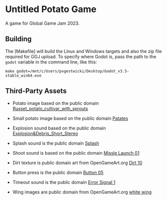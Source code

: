 # Untitled Potato Game

A game for Global Game Jam 2023.

## Building

The [Makefile] will build the Linux and Windows targets and also the zip file required for GGJ upload.
To specify where Godot is, pass the path to the `godot` variable in the command line,
like this:
```
make godot=/mnt/c/Users/pvgestwicki/Desktop/Godot_v3.5-stable_win64.exe
```

## Third-Party Assets
- Potato image based on the public domain [Russet_potato_cultivar_with_sprouts](https://en.wikipedia.org/wiki/File:Russet_potato_cultivar_with_sprouts.jpg)

- Small potato image based on the public domain [Patates](https://en.wikipedia.org/wiki/Potato#/media/File:Patates.jpg)

- Explosion sound based on the public domain [Explosion&Debris_Short_Stereo](https://freesound.org/people/Nox_Sound/sounds/560510/)

- Splash sound is the public domain [Splash](https://freesound.org/people/swordofkings128/sounds/398032/)

- Shoot sound is based on the public domain [Missle Launch 01](https://freesound.org/people/unfa/sounds/232184/)

- Dirt texture is public domain art from OpenGameArt.org [Dirt 10](https://opengameart.org/content/simple-seamless-tiles-of-dirt-and-sand-dirt-10-png)

- Button press is the public domain [Button 05](https://freesound.org/people/JarredGibb/sounds/219476/)

- Timeout sound is the public domain [Error Signal 1](https://freesound.org/people/Breviceps/sounds/445976/)

- Wing images are public domain from OpenGameArt.org [white wing](https://opengameart.org/content/white-wing-32x32)